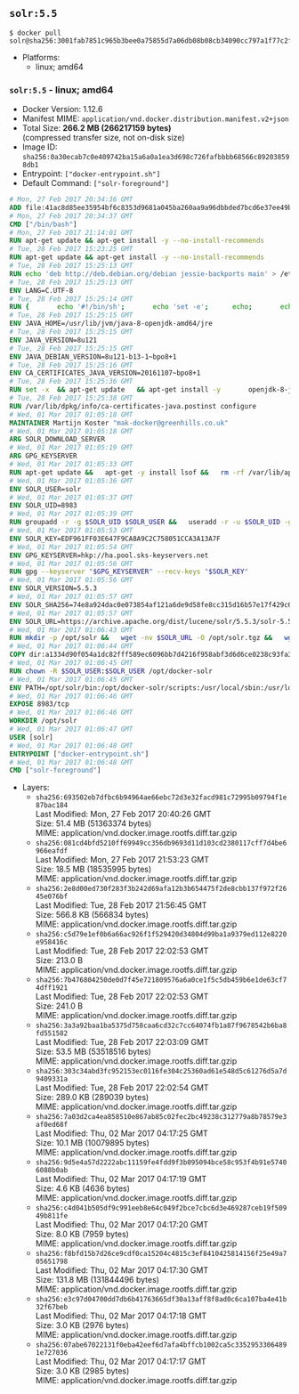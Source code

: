 ## `solr:5.5`

```console
$ docker pull solr@sha256:3001fab7851c965b3bee0a75855d7a06db08b08cb34090cc797a1f77c2f7798e
```

-	Platforms:
	-	linux; amd64

### `solr:5.5` - linux; amd64

-	Docker Version: 1.12.6
-	Manifest MIME: `application/vnd.docker.distribution.manifest.v2+json`
-	Total Size: **266.2 MB (266217159 bytes)**  
	(compressed transfer size, not on-disk size)
-	Image ID: `sha256:0a30ecab7c0e409742ba15a6a0a1ea3d698c726fafbbbb68566c892038598db1`
-	Entrypoint: `["docker-entrypoint.sh"]`
-	Default Command: `["solr-foreground"]`

```dockerfile
# Mon, 27 Feb 2017 20:34:36 GMT
ADD file:41ac8d85ee35954bf6c8353d9681a045ba260aa9a96dbbded7bcd6e37ee49bea in / 
# Mon, 27 Feb 2017 20:34:37 GMT
CMD ["/bin/bash"]
# Mon, 27 Feb 2017 21:14:01 GMT
RUN apt-get update && apt-get install -y --no-install-recommends 		ca-certificates 		curl 		wget 	&& rm -rf /var/lib/apt/lists/*
# Tue, 28 Feb 2017 15:23:25 GMT
RUN apt-get update && apt-get install -y --no-install-recommends 		bzip2 		unzip 		xz-utils 	&& rm -rf /var/lib/apt/lists/*
# Tue, 28 Feb 2017 15:25:13 GMT
RUN echo 'deb http://deb.debian.org/debian jessie-backports main' > /etc/apt/sources.list.d/jessie-backports.list
# Tue, 28 Feb 2017 15:25:13 GMT
ENV LANG=C.UTF-8
# Tue, 28 Feb 2017 15:25:14 GMT
RUN { 		echo '#!/bin/sh'; 		echo 'set -e'; 		echo; 		echo 'dirname "$(dirname "$(readlink -f "$(which javac || which java)")")"'; 	} > /usr/local/bin/docker-java-home 	&& chmod +x /usr/local/bin/docker-java-home
# Tue, 28 Feb 2017 15:25:15 GMT
ENV JAVA_HOME=/usr/lib/jvm/java-8-openjdk-amd64/jre
# Tue, 28 Feb 2017 15:25:15 GMT
ENV JAVA_VERSION=8u121
# Tue, 28 Feb 2017 15:25:15 GMT
ENV JAVA_DEBIAN_VERSION=8u121-b13-1~bpo8+1
# Tue, 28 Feb 2017 15:25:16 GMT
ENV CA_CERTIFICATES_JAVA_VERSION=20161107~bpo8+1
# Tue, 28 Feb 2017 15:25:36 GMT
RUN set -x 	&& apt-get update 	&& apt-get install -y 		openjdk-8-jre-headless="$JAVA_DEBIAN_VERSION" 		ca-certificates-java="$CA_CERTIFICATES_JAVA_VERSION" 	&& rm -rf /var/lib/apt/lists/* 	&& [ "$JAVA_HOME" = "$(docker-java-home)" ]
# Tue, 28 Feb 2017 15:25:38 GMT
RUN /var/lib/dpkg/info/ca-certificates-java.postinst configure
# Wed, 01 Mar 2017 01:05:18 GMT
MAINTAINER Martijn Koster "mak-docker@greenhills.co.uk"
# Wed, 01 Mar 2017 01:05:18 GMT
ARG SOLR_DOWNLOAD_SERVER
# Wed, 01 Mar 2017 01:05:19 GMT
ARG GPG_KEYSERVER
# Wed, 01 Mar 2017 01:05:33 GMT
RUN apt-get update &&   apt-get -y install lsof &&   rm -rf /var/lib/apt/lists/*
# Wed, 01 Mar 2017 01:05:36 GMT
ENV SOLR_USER=solr
# Wed, 01 Mar 2017 01:05:37 GMT
ENV SOLR_UID=8983
# Wed, 01 Mar 2017 01:05:39 GMT
RUN groupadd -r -g $SOLR_UID $SOLR_USER &&   useradd -r -u $SOLR_UID -g $SOLR_USER $SOLR_USER
# Wed, 01 Mar 2017 01:05:53 GMT
ENV SOLR_KEY=EDF961FF03E647F9CA8A9C2C758051CCA3A13A7F
# Wed, 01 Mar 2017 01:05:54 GMT
ENV GPG_KEYSERVER=hkp://ha.pool.sks-keyservers.net
# Wed, 01 Mar 2017 01:05:56 GMT
RUN gpg --keyserver "$GPG_KEYSERVER" --recv-keys "$SOLR_KEY"
# Wed, 01 Mar 2017 01:05:56 GMT
ENV SOLR_VERSION=5.5.3
# Wed, 01 Mar 2017 01:05:57 GMT
ENV SOLR_SHA256=74e8a924dac0e073854af121a6de9d58fe8cc315d16b57e17f429c6a91b0b065
# Wed, 01 Mar 2017 01:05:57 GMT
ENV SOLR_URL=https://archive.apache.org/dist/lucene/solr/5.5.3/solr-5.5.3.tgz
# Wed, 01 Mar 2017 01:06:43 GMT
RUN mkdir -p /opt/solr &&   wget -nv $SOLR_URL -O /opt/solr.tgz &&   wget -nv $SOLR_URL.asc -O /opt/solr.tgz.asc &&   echo "$SOLR_SHA256 */opt/solr.tgz" | sha256sum -c - &&   (>&2 ls -l /opt/solr.tgz /opt/solr.tgz.asc) &&   gpg --batch --verify /opt/solr.tgz.asc /opt/solr.tgz &&   tar -C /opt/solr --extract --file /opt/solr.tgz --strip-components=1 &&   rm /opt/solr.tgz* &&   rm -Rf /opt/solr/docs/ &&   mkdir -p /opt/solr/server/solr/lib /opt/solr/server/solr/mycores &&   sed -i -e 's/#SOLR_PORT=8983/SOLR_PORT=8983/' /opt/solr/bin/solr.in.sh &&   sed -i -e '/-Dsolr.clustering.enabled=true/ a SOLR_OPTS="$SOLR_OPTS -Dsun.net.inetaddr.ttl=60 -Dsun.net.inetaddr.negative.ttl=60"' /opt/solr/bin/solr.in.sh &&   chown -R $SOLR_USER:$SOLR_USER /opt/solr &&   mkdir /docker-entrypoint-initdb.d /opt/docker-solr/
# Wed, 01 Mar 2017 01:06:44 GMT
COPY dir:a1334d90f054a1dc82fff589ec6096bb7d4216f958abf3d6d6ce0238c93fa3b3 in /opt/docker-solr/scripts 
# Wed, 01 Mar 2017 01:06:45 GMT
RUN chown -R $SOLR_USER:$SOLR_USER /opt/docker-solr
# Wed, 01 Mar 2017 01:06:45 GMT
ENV PATH=/opt/solr/bin:/opt/docker-solr/scripts:/usr/local/sbin:/usr/local/bin:/usr/sbin:/usr/bin:/sbin:/bin
# Wed, 01 Mar 2017 01:06:46 GMT
EXPOSE 8983/tcp
# Wed, 01 Mar 2017 01:06:46 GMT
WORKDIR /opt/solr
# Wed, 01 Mar 2017 01:06:47 GMT
USER [solr]
# Wed, 01 Mar 2017 01:06:48 GMT
ENTRYPOINT ["docker-entrypoint.sh"]
# Wed, 01 Mar 2017 01:06:48 GMT
CMD ["solr-foreground"]
```

-	Layers:
	-	`sha256:693502eb7dfbc6b94964ae66ebc72d3e32facd981c72995b09794f1e87bac184`  
		Last Modified: Mon, 27 Feb 2017 20:40:26 GMT  
		Size: 51.4 MB (51363374 bytes)  
		MIME: application/vnd.docker.image.rootfs.diff.tar.gzip
	-	`sha256:081cd4bfd5210ff69949cc356db9693d11d103cd2380117cff7d4be6966eafdf`  
		Last Modified: Mon, 27 Feb 2017 21:53:23 GMT  
		Size: 18.5 MB (18535995 bytes)  
		MIME: application/vnd.docker.image.rootfs.diff.tar.gzip
	-	`sha256:2e8d00ed730f283f3b242d69afa12b3b654475f2de8cbb137f972f2645e076bf`  
		Last Modified: Tue, 28 Feb 2017 21:56:45 GMT  
		Size: 566.8 KB (566834 bytes)  
		MIME: application/vnd.docker.image.rootfs.diff.tar.gzip
	-	`sha256:c5d79e1ef0b6a66ac926f1f529420d34804d99ba1a9379ed112e8220e958416c`  
		Last Modified: Tue, 28 Feb 2017 22:02:53 GMT  
		Size: 213.0 B  
		MIME: application/vnd.docker.image.rootfs.diff.tar.gzip
	-	`sha256:7b476804250de0d7f45e721809576a6a0ce1f5c5db459b6e1de63cf74dff1921`  
		Last Modified: Tue, 28 Feb 2017 22:02:53 GMT  
		Size: 241.0 B  
		MIME: application/vnd.docker.image.rootfs.diff.tar.gzip
	-	`sha256:3a3a92baa1ba5375d758caa6cd32c7cc64074fb1a87f9678542b6ba8fd551582`  
		Last Modified: Tue, 28 Feb 2017 22:03:09 GMT  
		Size: 53.5 MB (53518516 bytes)  
		MIME: application/vnd.docker.image.rootfs.diff.tar.gzip
	-	`sha256:303c34abd3fc952153ec0116fe304c25360ad61e548d5c61276d5a7d9409331a`  
		Last Modified: Tue, 28 Feb 2017 22:02:54 GMT  
		Size: 289.0 KB (289039 bytes)  
		MIME: application/vnd.docker.image.rootfs.diff.tar.gzip
	-	`sha256:7a03d2ca4ea858510e867ab85c02fec2bc49238c312779a8b78579e3af0ed68f`  
		Last Modified: Thu, 02 Mar 2017 04:17:25 GMT  
		Size: 10.1 MB (10079895 bytes)  
		MIME: application/vnd.docker.image.rootfs.diff.tar.gzip
	-	`sha256:9d5e4a57d2222abc11159fe4fdd9f3b095094bce58c953f4b91e57406088b0ab`  
		Last Modified: Thu, 02 Mar 2017 04:17:19 GMT  
		Size: 4.6 KB (4636 bytes)  
		MIME: application/vnd.docker.image.rootfs.diff.tar.gzip
	-	`sha256:c4d041b505df9c991eeb8e64c049f2bce7cbc6d3e469287ceb19f50949b811fe`  
		Last Modified: Thu, 02 Mar 2017 04:17:20 GMT  
		Size: 8.0 KB (7959 bytes)  
		MIME: application/vnd.docker.image.rootfs.diff.tar.gzip
	-	`sha256:f8bfd15b7d26ce9cdf0ca15204c4815c3ef8410425814156f25e49a705651798`  
		Last Modified: Thu, 02 Mar 2017 04:17:30 GMT  
		Size: 131.8 MB (131844496 bytes)  
		MIME: application/vnd.docker.image.rootfs.diff.tar.gzip
	-	`sha256:e3c97d04700dd7db6b41763665df30a13aff8f8ad0c6ca107ba4e41b32f67beb`  
		Last Modified: Thu, 02 Mar 2017 04:17:18 GMT  
		Size: 3.0 KB (2976 bytes)  
		MIME: application/vnd.docker.image.rootfs.diff.tar.gzip
	-	`sha256:07abe67022131f0eba42eef6d7afa4bffcb1002ca5c33529533064891e727036`  
		Last Modified: Thu, 02 Mar 2017 04:17:17 GMT  
		Size: 3.0 KB (2985 bytes)  
		MIME: application/vnd.docker.image.rootfs.diff.tar.gzip
